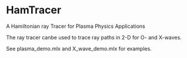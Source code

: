 # HamTracer
A Hamiltonian ray Tracer for Plasma Physics Applications

The ray tracer canbe used to trace ray paths in 2-D for O- and X-waves.

See plasma_demo.mlx and X_wave_demo.mlx for examples.
